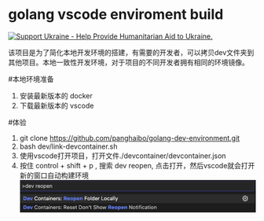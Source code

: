 golang vscode enviroment build
===================================
<a href="https://opensource.facebook.com/support-ukraine">
  <img src="https://img.shields.io/badge/Support-Ukraine-FFD500?style=flat&labelColor=005BBB" alt="Support Ukraine - Help Provide Humanitarian Aid to Ukraine." />
</a>

该项目是为了简化本地开发环境的搭建，有需要的开发者，可以拷贝dev文件夹到其他项目。本地一致性开发环境，对于项目的不同开发者拥有相同的环境镜像。

#本地环境准备
 1. 安装最新版本的 docker
 2. 下载最新版本的 vscode

#体验
 1. git clone  https://github.com/panghaibo/golang-dev-environment.git
 2. bash dev/link-devcontainer.sh
 3. 使用vscode打开项目，打开文件./devcontainer/devcontainer.json
 4. 按住 control + shift + p , 搜索 dev reopen, 点击打开，然后vscode就会打开新的窗口自动构建环境<img src="https://github.com/panghaibo/golang-dev-environment/blob/main/file/vscode-command-devcontainer-reopen.png">



